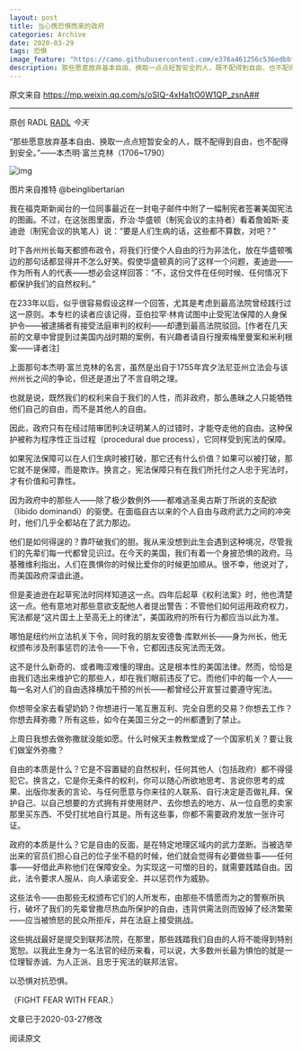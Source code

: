 ```yaml
---
layout: post
title: 当心携恐惧而来的政府
categories: Archive
date: 2020-03-29
tags: 恐惧
image_feature: "https://camo.githubusercontent.com/e376a461256c536edbbfd792db856cf9d677198e/687474703a2f2f6d6d62697a2e717069632e636e2f6d6d62697a5f6a70672f696349544d63634d7a48714d466d597271484c596f616962494372416357616238704e74545155766e6e69626e4c567634636c484b714353594664344d6a326d64305769617a387a3274726759316961616b5a4b59723269633061672f3634303f77785f666d743d6a7065672674703d7765627026777866726f6d3d352677785f6c617a793d312677785f636f3d312672657472796c6f61643d30"
description: 那些愿意放弃基本自由、换取一点点短暂安全的人，既不配得到自由，也不配得到安全。
---
```


原文来自 <https://mp.weixin.qq.com/s/oSIQ-4xHa1tO0W1QP_zsnA##>

---

原创 RADL [RADL](javascript:void(0);) *今天*

“那些愿意放弃基本自由、换取一点点短暂安全的人，既不配得到自由，也不配得到安全。”——本杰明·富兰克林（1706~1790）



![img](https://camo.githubusercontent.com/e376a461256c536edbbfd792db856cf9d677198e/687474703a2f2f6d6d62697a2e717069632e636e2f6d6d62697a5f6a70672f696349544d63634d7a48714d466d597271484c596f616962494372416357616238704e74545155766e6e69626e4c567634636c484b714353594664344d6a326d64305769617a387a3274726759316961616b5a4b59723269633061672f3634303f77785f666d743d6a7065672674703d7765627026777866726f6d3d352677785f6c617a793d312677785f636f3d312672657472796c6f61643d30)

图片来自推特 @beinglibertarian



我在福克斯新闻台的一位同事最近在一封电子邮件中附了一幅制宪者签署美国宪法的图画。不过，在这张图里面，乔治·华盛顿（制宪会议的主持者）看着詹姆斯·麦迪逊（制宪会议的执笔人）说：“要是人们生病的话，这些都不算数，对吧？”



时下各州州长每天都颁布政令，将我们行使个人自由的行为非法化，放在华盛顿嘴边的那句话都显得并不怎么好笑。假使华盛顿真的问了这样一个问题，麦迪逊——作为所有人的代表——想必会这样回答：“不，这份文件在任何时候、任何情况下都保护我们的自然权利。”



在233年以后，似乎很容易假设这样一个回答，尤其是考虑到最高法院曾经践行过这一原则。本专栏的读者应该记得，亚伯拉罕·林肯试图中止受宪法保障的人身保护令——被逮捕者有接受法庭审判的权利——却遭到最高法院驳回。[作者在几天前的文章中曾提到过美国内战时期的案例，有兴趣者请自行搜索梅里曼案和米利根案——译者注]



上面那句本杰明·富兰克林的名言，虽然是出自于1755年宾夕法尼亚州立法会与该州州长之间的争论，但还是道出了不言自明之理。



也就是说，既然我们的权利来自于我们的人性，而非政府，那么愚昧之人只能牺牲他们自己的自由，而不是其他人的自由。



因此，政府只有在经过陪审团判决证明某人的过错时，才能夺走他的自由。这种保护被称为程序性正当过程（procedural due process），它同样受到宪法的保障。



如果宪法保障可以在人们生病时被打破，那它还有什么价值？如果可以被打破，那它就不是保障，而是欺诈。换言之，宪法保障只有在我们所托付之人忠于宪法时，才有价值和可靠性。



因为政府中的那些人——除了极少数例外——都难逃圣奥古斯丁所说的支配欲（libido dominandi）的驱使。在面临自古以来的个人自由与政府武力之间的冲突时，他们几乎全都站在了武力那边。



他们是如何得逞的？靠吓破我们的胆。我从来没想到此生会遇到这种境况，尽管我们的先辈们每一代都曾见识过。在今天的美国，我们有着一个身披恐惧的政府。马基雅维利指出，人们在畏惧你的时候比爱你的时候更加顺从。很不幸，他说对了，而美国政府深谙此道。



但是麦迪逊在起草宪法时同样知道这一点。四年后起草《权利法案》时，他也清楚这一点。他有意地对那些意欲支配他人者提出警告：不管他们如何运用政府权力，宪法都是“这片国土上至高无上的律法”，美国政府的所有行为都应当以此为准。



哪怕是纽约州立法机关下令，同时我的朋友安德鲁·库默州长——身为州长，他无权颁布涉及刑事惩罚的法令——下令，它都因违反宪法而无效。



这不是什么新奇的、或者晦涩难懂的理由。这是根本性的美国法律。然而，恰恰是由我们选出来维护它的那些人，却在我们眼前违反了它。而他们中的每一个人——每一名对人们的自由选择横加干预的州长——都曾经公开宣誓过要遵守宪法。



你想带全家去看望奶奶？你想进行一笔互惠互利、完全自愿的交易？你想去工作？你想去拜弥撒？所有这些，如今在美国三分之一的州都遭到了禁止。



上周日我想去做弥撒就没能如愿。什么时候天主教教堂成了一个国家机关？要让我们做室外弥撒？



自由的本质是什么？它是不容置疑的自然权利，任何其他人（包括政府）都不得侵犯它。换言之，它是你无条件的权利，你可以随心所欲地思考、言说你思考的成果、出版你发表的言论、与任何愿意与你来往的人联系、自行决定是否做礼拜、保护自己、以自己想要的方式拥有并使用财产、去你想去的地方、从一位自愿的卖家那里买东西、不受打扰地自行其是。所有这些事，你都不需要政府发放一张许可证。



政府的本质是什么？它是自由的反面，是在特定地理区域内的武力垄断。当被选举出来的官员们担心自己的位子坐不稳的时候，他们就会觉得有必要做些事——任何事——好借此声称他们在保障安全。为实现这一可憎的目的，就需要践踏自由。因此，法令要求人服从、向人承诺安全、并以惩罚作为威胁。



这些法令——由那些无权颁布它们的人所发布，由那些不情愿而为之的警察所执行，破坏了我们的先辈曾撒尽热血所保护的自由，违背供需法则而毁掉了经济繁荣——应当被愤怒的民众所拒斥，并在法庭上接受挑战。



这些挑战最好是提交到联邦法院，在那里，那些践踏我们自由的人将不能得到特别宽恕。以我此生身为一名法官的经历来看，可以说，大多数州长最为惧怕的就是一位理智赤诚、为人正派、且忠于宪法的联邦法官。



以恐惧对抗恐惧。

（FIGHT FEAR WITH FEAR.）



文章已于2020-03-27修改

阅读原文
